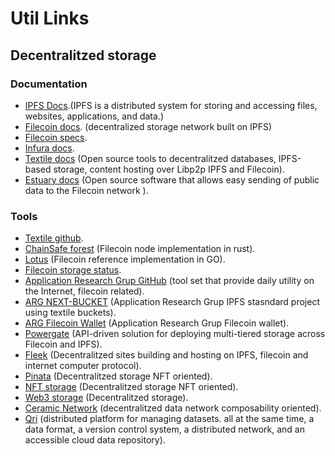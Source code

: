 
# Util Links

## Decentralitzed storage

### Documentation

- [IPFS Docs](https://docs.ipfs.io/).(IPFS is a distributed system for storing and accessing files, websites, applications, and data.)
- [Filecoin docs](https://docs.filecoin.io/). (decentralized storage network built on IPFS)
- [Filecoin specs](https://spec.filecoin.io/).
- [Infura docs](https://docs.infura.io/infura/).
- [Textile docs](https://docs.textile.io/) (Open source tools to decentralitzed databases, IPFS-based storage, content hosting over Libp2p IPFS and Filecoin).
- [Estuary docs](https://docs.estuary.tech/what-is-estuary) (Open source software that allows easy sending of public data to the Filecoin network ).
### Tools
- [Textile github](https://github.com/textileio).
- [ChainSafe forest](https://github.com/ChainSafe/forest) (Filecoin node implementation in rust).
- [Lotus](https://lotus.filecoin.io/) (Filecoin reference implementation in GO).
- [Filecoin storage status](https://storage.filecoin.io/).
- [Application Research Grup GitHub](https://github.com/application-research) (tool set that provide daily utility on the Internet, filecoin related).
- [ARG NEXT-BUCKET](https://github.com/application-research/next-bucket) (Application Research Grup IPFS stasndard project using textile buckets).
- [ARG Filecoin Wallet](https://github.com/application-research/wallet) (Application Research Grup Filecoin wallet).
- [Powergate](https://docs.textile.io/powergate/) (API-driven solution for deploying multi-tiered storage across Filecoin and IPFS).
- [Fleek](https://docs.fleek.co/) (Decentralitzed sites building and hosting on IPFS, filecoin and internet computer protocol).
- [Pinata](https://www.pinata.cloud/) (Decentralitzed storage NFT oriented).
- [NFT storage](https://nft.storage/) (Decentralitzed storage NFT oriented).
- [Web3 storage](https://web3.storage/) (Decentralitzed storage).
- [Ceramic Network](https://developers.ceramic.network/learn/welcome/) (decentralitzed data network composability oriented).
- [Qri](https://qri.io/docs/concepts/understanding-qri/what-is-qri) (distributed platform for managing datasets. all at the same time, a data format, a version control system, a distributed network, and an accessible cloud data repository).

